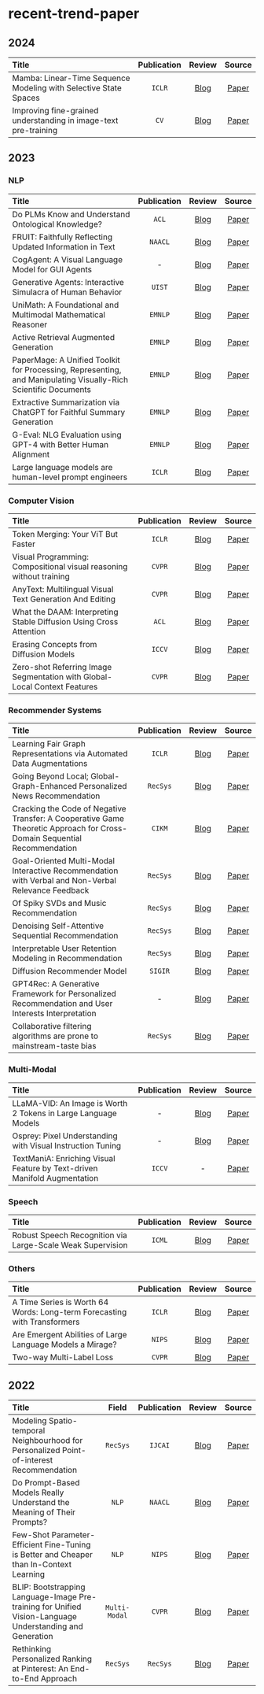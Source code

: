 # recent-trend-paper

## 2024
| **Title** |**Publication** | **Review** | **Source** |
|:--------|:--------:|:--------:|:--------:|
| Mamba: Linear-Time Sequence Modeling with Selective State Spaces | `ICLR` | [Blog]() | [Paper](https://arxiv.org/ftp/arxiv/papers/2312/2312.00752.pdf) | 
| Improving fine-grained understanding in image-text pre-training | `CV` | [Blog](https://velog.io/@kunha98/%EB%85%BC%EB%AC%B8%EB%A6%AC%EB%B7%B0Improving-fine-grained-understanding-in-image-text-pre-trainingarXiv-preprint) | [Paper](https://arxiv.org/pdf/2401.09865.pdf) | 


## 2023 

### NLP 
| **Title** | **Publication** | **Review** | **Source** |
|:--------|:--------:|:--------:|:--------:|
| Do PLMs Know and Understand Ontological Knowledge? |`ACL` | [Blog](https://limeh.tistory.com/19) | [Paper](https://arxiv.org/pdf/2309.05936.pdf) | 
| FRUIT: Faithfully Reflecting Updated Information in Text | `NAACL` | [Blog](https://github.com/in-sukim/NLP-Paper/blob/main/FRUIT.md) | [Paper](https://arxiv.org/pdf/2112.08634.pdf) | 
| CogAgent: A Visual Language Model for GUI Agents | - | [Blog](https://limeh.tistory.com/21) | [Paper](https://arxiv.org/pdf/2312.08914.pdf) | 
| Generative Agents: Interactive Simulacra of Human Behavior | `UIST` | [Blog](https://insoo-hwang.tistory.com/28) | [Paper](https://dl.acm.org/doi/pdf/10.1145/3586183.3606763) | 
| UniMath: A Foundational and Multimodal Mathematical Reasoner | `EMNLP` | [Blog](https://ok-lab.tistory.com/343) | [Paper](https://aclanthology.org/2023.emnlp-main.440.pdf) |
| Active Retrieval Augmented Generation | `EMNLP` | [Blog](https://limeh.tistory.com/23) | [Paper](https://arxiv.org/pdf/2305.06983.pdf) | 
| PaperMage: A Unified Toolkit for Processing, Representing, and Manipulating Visually-Rich Scientific Documents | `EMNLP` | [Blog](https://insoo-hwang.tistory.com/29) | [Paper](https://aclanthology.org/2023.emnlp-demo.45.pdf) | 
| Extractive Summarization via ChatGPT for Faithful Summary Generation | `EMNLP` | [Blog](https://github.com/in-sukim/NLP-Paper/blob/main/Extractive%20Summarization%20via%20ChatGPT%20for%20Faithful%20Summary%20Generation.md) | [Paper](https://arxiv.org/pdf/2304.04193.pdf) | 
| G-Eval: NLG Evaluation using GPT-4 with Better Human Alignment | `EMNLP` | [Blog](https://github.com/jaealways/jaealways.github.io/blob/master/_posts/2024-01-27-G-EVAL-NLG-Evaluation-using-GPT-4-with-Better-Human-Alignment.md) | [Paper](https://arxiv.org/pdf/2303.16634.pdf) |
| Large language models are human-level prompt engineers |`ICLR` | [Blog](https://tnwhd.tistory.com/118) | [Paper](https://arxiv.org/pdf/2211.01910.pdf) |



### Computer Vision 
| **Title** | **Publication** | **Review** | **Source** |
|:--------|:--------:|:--------:|:--------:|
| Token Merging: Your ViT But Faster | `ICLR` | [Blog](https://file.notion.so/f/f/310de290-c4f3-428e-badf-f06a99ae4455/3062150a-8a01-493c-a38d-a6d08f7520f9/ToMe.pdf?id=818894fe-ee81-4b73-a858-f6aa36c3e61f&table=block&spaceId=310de290-c4f3-428e-badf-f06a99ae4455&expirationTimestamp=1706918400000&signature=tNuraf53OR6eleTbXZa9z2fmVO2hlOPhfsdnUqV88nA&downloadName=ToMe.pdf) | [Paper](https://arxiv.org/pdf/2210.09461.pdf) | 
| Visual Programming: Compositional visual reasoning without training | `CVPR` | [Blog](https://velog.io/@kunha98/%EB%85%BC%EB%AC%B8%EB%A6%AC%EB%B7%B0Visual-Programming-Compositional-visual-reasoning-without-trainingCVPR-2023) | [Paper](https://arxiv.org/pdf/2211.11559.pdf) | 
| AnyText: Multilingual Visual Text Generation And Editing | `CVPR` | [Blog](https://tnwhd.tistory.com/114) | [Paper](https://arxiv.org/pdf/2311.03054.pdf) | 
| What the DAAM: Interpreting Stable Diffusion Using Cross Attention |`ACL` | [Blog](https://github.com/jaealways/jaealways.github.io/blob/master/_posts/2024-01-21-What-the-DAAM-Interpreting-Stable-Diffusion-Using-Cross-Attention.md) | [Paper](https://arxiv.org/pdf/2210.04885.pdf) | 
| Erasing Concepts from Diffusion Models |`ICCV` | [Blog](https://velog.io/@kunha98/%EB%85%BC%EB%AC%B8%EB%A6%AC%EB%B7%B0Erasing-Concepts-from-Diffusion-ModelsICCV-2023) | [Paper](https://arxiv.org/pdf/2303.07345.pdf) | 
| Zero-shot Referring Image Segmentation with Global-Local Context Features| `CVPR` | [Blog](https://ok-lab.tistory.com/348) | [Paper](https://arxiv.org/pdf/2303.17811.pdf) | 



### Recommender Systems 
| **Title** | **Publication** | **Review** | **Source** |
|:--------|:--------:|:--------:|:--------:|
| Learning Fair Graph Representations via Automated Data Augmentations | `ICLR` | [Blog](https://ok-lab.tistory.com/279) | [Paper](https://drive.google.com/file/d/1JrPoYuJCD0jluqEjvKNA74DgWXmUcgFa/view) | 
| Going Beyond Local; Global-Graph-Enhanced Personalized News Recommendation | `RecSys` | [Blog](https://dontvisit.tistory.com/74) | [Paper](https://arxiv.org/pdf/2307.06576.pdf) | 
| Cracking the Code of Negative Transfer: A Cooperative Game Theoretic Approach for Cross-Domain Sequential Recommendation | `CIKM` | [Blog](https://ok-lab.tistory.com/341) | [Paper](https://arxiv.org/pdf/2311.13188.pdf) | 
| Goal-Oriented Multi-Modal Interactive Recommendation with Verbal and Non-Verbal Relevance Feedback | `RecSys` | [Blog](https://flicker-lunge-bcb.notion.site/GOMMIR-947051a552e24eeca847273025750892) | [Paper](https://file.notion.so/f/f/310de290-c4f3-428e-badf-f06a99ae4455/0a76bbd2-47ac-45f9-8761-80d6bd5f83f3/3604915.3608775.pdf?id=f989b0a6-26c4-49de-966e-695694230def&table=block&spaceId=310de290-c4f3-428e-badf-f06a99ae4455&expirationTimestamp=1706918400000&signature=0-xscvwc-Q31OPfDEQNlYsl_dIehQlBxTNIUNz70tLs&downloadName=3604915.3608775.pdf) | 
| Of Spiky SVDs and Music Recommendation |`RecSys` | [Blog](https://dontvisit.tistory.com/77) | [Paper](https://arxiv.org/pdf/2307.01212.pdf) | 
| Denoising Self-Attentive Sequential Recommendation | `RecSys` | [Blog](https://flicker-lunge-bcb.notion.site/Rec-Denoiser-e1a930928a4f4a499069ab765a750210) | [Paper](https://arxiv.org/pdf/2212.04120.pdf) | 
| Interpretable User Retention Modeling in Recommendation |`RecSys` | [Blog](https://flicker-lunge-bcb.notion.site/Interpretable-User-Retention-Modeling-in-Recommendation-0052e3bf4744450683d51554c32740a8?pvs=4) | [Paper](https://www.researchgate.net/profile/Ding-Rui-2/publication/373945373_Interpretable_User_Retention_Modeling_in_Recommendation/links/6592679a2468df72d3ee5da4/Interpretable-User-Retention-Modeling-in-Recommendation.pdf) | 
| Diffusion Recommender Model |`SIGIR` | [Blog](https://ok-lab.tistory.com/345) | [Paper](https://arxiv.org/pdf/2304.04971.pdf) | 
| GPT4Rec: A Generative Framework for Personalized Recommendation and User Interests Interpretation | - | [Blog](https://dontvisit.tistory.com/81) | [Paper](https://arxiv.org/pdf/2304.03879.pdf) |
| Collaborative filtering algorithms are prone to mainstream-taste bias |`RecSys` | [Blog](https://flicker-lunge-bcb.notion.site/Collaborative-filtering-algorithms-are-prone-to-mainstream-taste-bias-41d25d63d7d14f2c82c59375a8fbfff3) | [Paper](https://www.researchgate.net/profile/Pantelis-Analytis/publication/372690001_Collaborative_filtering_algorithms_are_prone_to_mainstream_taste_bias/links/64c3919bcda2775c03cb588d/Collaborative-filtering-algorithms-are-prone-to-mainstream-taste-bias.pdf) |


### Multi-Modal
| **Title** | **Publication** | **Review** | **Source** |
|:--------|:--------:|:--------:|:--------:|
| LLaMA-VID: An Image is Worth 2 Tokens in Large Language Models | - | [Blog](https://limeh.tistory.com/22) | [Paper](https://arxiv.org/pdf/2311.17043.pdf) | 
| Osprey: Pixel Understanding with Visual Instruction Tuning | - | [Blog](https://github.com/in-sukim/NLP-Paper/blob/main/Osprey.md) | [Paper](https://arxiv.org/pdf/2312.10032.pdf) | 
| TextManiA: Enriching Visual Feature by Text-driven Manifold Augmentation | `ICCV` | - | [Paper](https://arxiv.org/pdf/2307.14611.pdf) | 

### Speech 

| **Title** | **Publication** | **Review** | **Source** |
|:--------|:--------:|:--------:|:--------:|
| Robust Speech Recognition via Large-Scale Weak Supervision | `ICML` | [Blog](https://tnwhd.tistory.com/117) | [Paper](https://arxiv.org/pdf/2212.04356.pdf) | 


### Others
| **Title** | **Publication** | **Review** | **Source** |
|:--------|:--------:|:--------:|:--------:|
| A Time Series is Worth 64 Words: Long-term Forecasting with Transformers | `ICLR` | [Blog](https://insoo-hwang.tistory.com/23) | [Paper](https://arxiv.org/pdf/2211.14730.pdf) | 
| Are Emergent Abilities of Large Language Models a Mirage? | `NIPS` | [Blog](https://insoo-hwang.tistory.com/26) | [Paper](https://arxiv.org/pdf/2304.15004.pdf) | 
| Two-way Multi-Label Loss | `CVPR` | [Blog](https://file.notion.so/f/f/310de290-c4f3-428e-badf-f06a99ae4455/e9395db4-7ab7-4a28-b2fb-8c87483d78b1/Two-way_Multi_Label_Loss.pdf?id=5e12d684-64f1-46a1-a933-63dae7b174b7&table=block&spaceId=310de290-c4f3-428e-badf-f06a99ae4455&expirationTimestamp=1706918400000&signature=OT7YD4FXO-j9eKGEXA_h24o8OyBYg3uZzxq7B7DdC6E&downloadName=Two-way+Multi+Label+Loss.pdf) | [Paper](https://openaccess.thecvf.com/content/CVPR2023/papers/Kobayashi_Two-Way_Multi-Label_Loss_CVPR_2023_paper.pdf) | 



## 2022

| **Title** | **Field** | **Publication** | **Review** | **Source** |
|:--------|:--------:|:--------:|:--------:|:--------:|
| Modeling Spatio-temporal Neighbourhood for Personalized Point-of-interest Recommendation | `RecSys` | `IJCAI` | [Blog](https://ok-lab.tistory.com/274) | [Paper](https://www.ijcai.org/proceedings/2022/0490.pdf) | 
| Do Prompt-Based Models Really Understand the Meaning of Their Prompts? | `NLP` | `NAACL` | [Blog](https://github.com/jaealways/jaealways.github.io/blob/master/_posts/2024-01-15-Do-Prompt-Based-Models-Really-Understand-the-Meaning-of-Their-Prompts%20copy.md) | [Paper](https://arxiv.org/pdf/2109.01247.pdf) | 
| Few-Shot Parameter-Efficient Fine-Tuning is Better and Cheaper than In-Context Learning | `NLP` | `NIPS` | [Blog](https://velog.io/@kunha98/%EB%85%BC%EB%AC%B8%EB%A6%AC%EB%B7%B0Few-Shot-Parameter-Efficient-Fine-Tuning-is-Betterand-Cheaper-than-In-Context-LearningNeurIPS-2022) | [Paper](https://arxiv.org/pdf/2205.05638.pdf) | 
| BLIP: Bootstrapping Language-Image Pre-training for Unified Vision-Language Understanding and Generation | `Multi-Modal` | `CVPR` | [Blog](https://tnwhd.tistory.com/116) | [Paper](https://arxiv.org/pdf/2201.12086.pdf) | 
| Rethinking Personalized Ranking at Pinterest: An End-to-End Approach | `RecSys` | `RecSys` | [Blog](https://dontvisit.tistory.com/79) | [Paper](https://arxiv.org/pdf/2209.08435.pdf) | 

